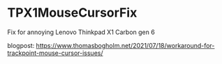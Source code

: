 # TPX1MouseCursorFix
Fix for annoying Lenovo Thinkpad X1 Carbon gen 6

blogpost:
https://www.thomasbogholm.net/2021/07/18/workaround-for-trackpoint-mouse-cursor-issues/
